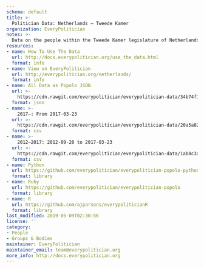 ```yaml
---
schema: default
title: >-
  Politician Data: Netherlands — Tweede Kamer
organization: EveryPolitician
notes: >-
  Data on the people within the Tweede Kamer legislature of Netherlands.
resources:
- name: How To Use The Data
  url: http://docs.everypolitician.org/use_the_data.html
  format: info
- name: View on EveryPolitician
  url: http://everypolitician.org/netherlands/
  format: info
- name: All Data as Popolo JSON
  url: >-
    https://cdn.rawgit.com/everypolitician/everypolitician-data/34b74f16205ffe1a0befe4e4999add941964d5ae/data/Netherlands/House_of_Representatives/ep-popolo-v1.0.json
  format: json
- name: >-
    2017–: From 2017-03-23
  url: >-
    https://cdn.rawgit.com/everypolitician/everypolitician-data/20a5a82de9b44d0c4ebf7030f4c900f106bfbf38/data/Netherlands/House_of_Representatives/term-2017.csv
  format: csv
- name: >-
    2012–2017: 2012-09-20 to 2017-03-23
  url: >-
    https://cdn.rawgit.com/everypolitician/everypolitician-data/1ab8c3ae49b9423182b53593db5d38ab58775703/data/Netherlands/House_of_Representatives/term-2012.csv
  format: csv
- name: Python
  url: https://github.com/everypolitician/everypolitician-popolo-python
  format: library
- name: Ruby
  url: https://github.com/everypolitician/everypolitician-popolo
  format: library
- name: R
  url: https://github.com/ajparsons/everypoliticianR
  format: library
last_modified: 2019-05-09T02:30:56
license: ''
category:
- People
- Groups & Bodies
maintainer: EveryPolitician
maintainer_email: team@everypolitician.org
more_info: http://docs.everypolitician.org
---
```

